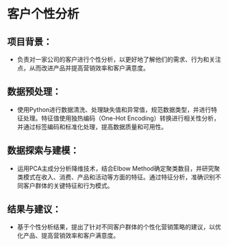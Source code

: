 # 客户个性分析
## 项目背景：
- 负责对一家公司的客户进行个性分析，以更好地了解他们的需求、行为和关注点，从而改进产品并提高营销效率和客户满意度。
## 数据预处理：
- 使用Python进行数据清洗、处理缺失值和异常值，规范数据类型，并进行特征处理。特征值使用独热编码（One-Hot Encoding）转换进行相关性分析，并通过标签编码和标准化处理，提高数据质量和可用性。
## 数据探索与建模：
- 运用PCA主成分分析降维技术，结合Elbow Method确定聚类数目，并研究聚类模式在收入、消费、产品和活动等方面的特征。通过特征分析，准确识别不同客户群体的关键特征和行为模式。
## 结果与建议：
- 基于个性分析结果，提出了针对不同客户群体的个性化营销策略的建议，以优化产品、提高营销效率和客户满意度。
